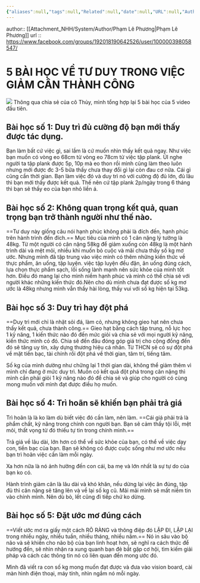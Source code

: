 ```yaml
---
{"aliases":null,"tags":null,"Related":null,"date":null,"URL":null,"Author":null,"dg-publish":true,"permalink":"/People/5 BÀI HỌC VỀ TƯ DUY TRONG VIỆC GIẢM CÂN THÀNH CÔNG/","dgPassFrontmatter":true,"noteIcon":"2","created":"2024-02-29T09:58:44.508+07:00","updated":"2024-01-04T11:55:30.000+07:00"}
---
```


author:: [[Attachment_NHH/System/Author/Phạm Lê Phương\|Phạm Lê Phương]]
url :: https://www.facebook.com/groups/192018190642526/user/100000398058547/


# 5 BÀI HỌC VỀ TƯ DUY TRONG VIỆC GIẢM CÂN THÀNH CÔNG
![](https://i.imgur.com/oFUz1yk.png)
Thông qua chia sẻ của cô Thủy, mình tổng hợp lại 5 bài học của 5 video đầu tiên.

## Bài học số 1: Duy trì đủ cường độ bạn mới thấy được tác dụng.

Bạn làm bất cứ việc gì, sai lầm là cứ muốn nhìn thấy kết quả ngay. Như việc bạn muốn có vòng eo 68cm từ vòng eo 78cm từ việc tập plank. ÚI nghe người ta tập plank được 5p, 10p mà eo thon rồi mình cũng làm theo luôn nhưng mới được đc 3-5 bữa thấy chưa thay đổi gì lại còn đau cơ nữa. Cái gì cũng cần thời gian. Bạn làm việc đó và duy trì nó với cường độ đủ lớn, đủ lâu thì bạn mới thấy được kết quả. Thế nên cứ tập plank 2p/ngày trong 6 tháng thì bạn sẽ thấy eo của bạn nhỏ liền á.

## Bài học số 2: Không quan trọng kết quả, quan trọng bạn trở thành người như thế nào.

==Tư duy này giống câu nói hạnh phúc không phải là đích đến, hạnh phúc trên hành trình đến đích.== Mục tiêu của mình có 1 cân nặng lý tưởng là 48kg. Từ một người có cân nặng 58kg để giảm xuống còn 48kg là một hành trình dài và mệt mỏi, nhiều khi muốn bỏ cuộc và mãi chưa thấy số kg mơ ước. Nhưng mình đã tập trung vào việc mình có thêm những kiến thức về thực phẩm, ăn uống, tập luyện. việc tập luyện đều đặn, ăn uống đúng cách, lựa chọn thực phẩm sạch, lối sống lành mạnh nên sức khỏe của mình tốt hơn. Điều đó mang lại cho mình niềm hạnh phúc và mình có thể chia sẻ với người khác những kiến thức đó.Nên cho dù mình chưa đạt được số kg mơ ước là 48kg nhưng mình vẫn thấy hài lòng, thấy vui với số kg hiện tại 53kg.

## Bài học số 3: Duy trì hay đột phá

==Duy trì mới chỉ là nhặt sỏi đá, làm cỏ, nhưng không gieo hạt nên chưa thấy kết quả, chưa thành công.== Gieo hạt bằng cách tập trung, nỗ lực học 1 kỹ năng, 1 kiến thức nào đó đến mức giỏi và chia sẻ với mọi người kỹ năng, kiến thức mình có đó. Chia sẽ đến đâu đóng góp giá trị cho cộng đồng đến đó sẽ tăng uy tín, xây dựng thương hiệu cá nhân. Từ THCN sẽ có sự đột phá về mặt tiền bạc, tài chính rồi đột phá về thời gian, tâm trí, tiếng tăm.

Số kg của mình dường như chững lại 1 thời gian dài, không thể giảm thêm vì mình chỉ đang ở mức duy trì. Muốn có kết quả đột phá trong cân nặng thì mình cần phải giỏi 1 kỹ năng nào đó để chia sẻ và giúp cho người có cùng mong muốn với mình đạt được điều họ muốn.

## Bài học số 4: Trì hoãn sẽ khiến bạn phải trả giá

Trì hoãn là là ko làm dù biết việc đó cần làm, nên làm. ==Cái giá phải trả là phẩm chất, kỹ năng trong chính con người bạn. Bạn sẽ cảm thấy tội lỗi, mệt mỏi, thất vọng từ đó thiếu tự tin trong chính mình.==

Trả giá về lâu dài, lớn hơn có thể về sức khỏe của bạn, có thể về việc dạy con, tiền bạc của bạn. Bạn sẽ không có được cuộc sống như mơ ước nếu bạn trì hoãn việc cần làm mỗi ngày.

Xa hơn nữa là nó ảnh hưởng đến con cái, ba mẹ và lớn nhất là sự tự do của bạn ko có.

Hành trình giảm cân là lâu dài và khó khăn, nếu dừng lại việc ăn đúng, tập đủ thì cân nặng sẽ tăng lên và về lại số kg cũ. Mãi mãi mình sẽ mất niềm tin vào chính mình. Nên dù bò, lết cũng đi tiếp chứ ko dừng.

## Bài học số 5: Đặt ước mơ đúng cách

==Viết ước mơ ra giấy một cách RÕ RÀNG và thông điệp đó LẶP ĐI, LẶP LẠI trong nhiều ngày, nhiều tuần, nhiều tháng, nhiều năm.== Nó in sâu vào bộ não và sẽ khiến cho não bộ của bạn linh hoạt hơn, sẽ nghĩ ra cách thức để hướng đến, sẽ nhìn nhận ra xung quanh bạn đẻ bắt gặp cơ hội, tìm kiếm giải pháp và cách các thông tin nó có liên quan đến mong ước đó.

Mình đã viết ra con số kg mong muốn đạt được và đưa vào vision board, cài màn hình điện thoại, máy tính, nhìn ngắm nó mỗi ngày.